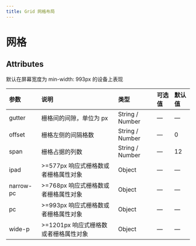 ```yaml
---
title: Grid 网格布局
---
```

# 网格

<ClientOnly>
<grid-demo-1></grid-demo-1>
<grid-demo-2></grid-demo-2>
<grid-demo-3></grid-demo-3>
</ClientOnly>

## Attributes

默认在屏幕宽度为 min-width: 993px 的设备上表现

| 参数          | 说明          |   类型  | 可选值  | 默认值  |
| :------------- |:-------------|:-------|:-------|:-------|
| gutter         | 栅格间的间隙，单位为 px      | String / Number |   —  |   —  |
| offset | 栅格左侧的间隔格数      | String / Number |  — |    0 |
| span | 栅格占据的列数     |   String / Number |  — |     12 |
| ipad | >=577px 响应式栅格数或者栅格属性对象    |   Object |  — |   — |
| narrow-pc | >=768px 响应式栅格数或者栅格属性对象    |   Object |  — |   — |
| pc | >=993px 响应式栅格数或者栅格属性对象    |   Object |  — |   — |
| wide-p | >=1201px 响应式栅格数或者栅格属性对象    |   Object |  — |   — |
